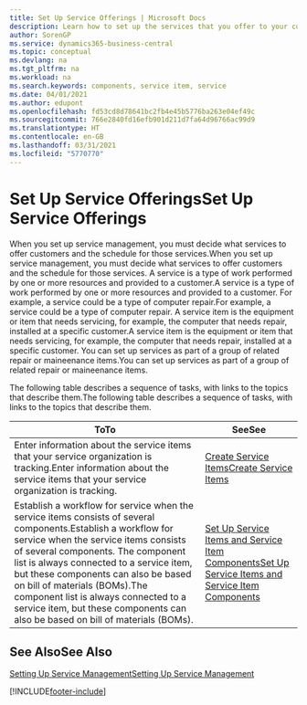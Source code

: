 ```yaml
---
title: Set Up Service Offerings | Microsoft Docs
description: Learn how to set up the services that you offer to your customers.
author: SorenGP
ms.service: dynamics365-business-central
ms.topic: conceptual
ms.devlang: na
ms.tgt_pltfrm: na
ms.workload: na
ms.search.keywords: components, service item, service
ms.date: 04/01/2021
ms.author: edupont
ms.openlocfilehash: fd53cd8d78641bc2fb4e45b5776ba263e04ef49c
ms.sourcegitcommit: 766e2840fd16efb901d211d7fa64d96766ac99d9
ms.translationtype: HT
ms.contentlocale: en-GB
ms.lasthandoff: 03/31/2021
ms.locfileid: "5770770"
---
```

# <a name="set-up-service-offerings"></a><span data-ttu-id="845c1-103">Set Up Service Offerings</span><span class="sxs-lookup"><span data-stu-id="845c1-103">Set Up Service Offerings</span></span>
<span data-ttu-id="845c1-104">When you set up service management, you must decide what services to offer customers and the schedule for those services.</span><span class="sxs-lookup"><span data-stu-id="845c1-104">When you set up service management, you must decide what services to offer customers and the schedule for those services.</span></span> <span data-ttu-id="845c1-105">A service is a type of work performed by one or more resources and provided to a customer.</span><span class="sxs-lookup"><span data-stu-id="845c1-105">A service is a type of work performed by one or more resources and provided to a customer.</span></span> <span data-ttu-id="845c1-106">For example, a service could be a type of computer repair.</span><span class="sxs-lookup"><span data-stu-id="845c1-106">For example, a service could be a type of computer repair.</span></span> <span data-ttu-id="845c1-107">A service item is the equipment or item that needs servicing, for example, the computer that needs repair, installed at a specific customer.</span><span class="sxs-lookup"><span data-stu-id="845c1-107">A service item is the equipment or item that needs servicing, for example, the computer that needs repair, installed at a specific customer.</span></span> <span data-ttu-id="845c1-108">You can set up services as part of a group of related repair or maineenance items.</span><span class="sxs-lookup"><span data-stu-id="845c1-108">You can set up services as part of a group of related repair or maineenance items.</span></span>  
  
<span data-ttu-id="845c1-109">The following table describes a sequence of tasks, with links to the topics that describe them.</span><span class="sxs-lookup"><span data-stu-id="845c1-109">The following table describes a sequence of tasks, with links to the topics that describe them.</span></span>  
  
|<span data-ttu-id="845c1-110">**To**</span><span class="sxs-lookup"><span data-stu-id="845c1-110">**To**</span></span>|<span data-ttu-id="845c1-111">**See**</span><span class="sxs-lookup"><span data-stu-id="845c1-111">**See**</span></span>|  
|------------|-------------|  
|<span data-ttu-id="845c1-112">Enter information about the service items that your service organization is tracking.</span><span class="sxs-lookup"><span data-stu-id="845c1-112">Enter information about the service items that your service organization is tracking.</span></span>|[<span data-ttu-id="845c1-113">Create Service Items</span><span class="sxs-lookup"><span data-stu-id="845c1-113">Create Service Items</span></span>](service-how-to-create-service-items.md)|  
|<span data-ttu-id="845c1-114">Establish a workflow for service when the service items consists of several components.</span><span class="sxs-lookup"><span data-stu-id="845c1-114">Establish a workflow for service when the service items consists of several components.</span></span> <span data-ttu-id="845c1-115">The component list is always connected to a service item, but these components can also be based on bill of materials (BOMs).</span><span class="sxs-lookup"><span data-stu-id="845c1-115">The component list is always connected to a service item, but these components can also be based on bill of materials (BOMs).</span></span>|[<span data-ttu-id="845c1-116">Set Up Service Items and Service Item Components</span><span class="sxs-lookup"><span data-stu-id="845c1-116">Set Up Service Items and Service Item Components</span></span>](service-how-setup-service-items.md)|  
  
## <a name="see-also"></a><span data-ttu-id="845c1-117">See Also</span><span class="sxs-lookup"><span data-stu-id="845c1-117">See Also</span></span>  
[<span data-ttu-id="845c1-118">Setting Up Service Management</span><span class="sxs-lookup"><span data-stu-id="845c1-118">Setting Up Service Management</span></span>](service-setup-service.md)   

[!INCLUDE[footer-include](includes/footer-banner.md)]